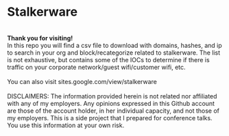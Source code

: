 # Stalkerware
<br>
<b>Thank you for visiting! </b>
</br>
In this repo you will find a csv file to download with domains, hashes, and ip to search in your org and block/recategorize related to stalkerware. The list is not exhaustive, but contains some of the IOCs to determine if there is traffic on your corporate network/guest wifi/customer wifi, etc.
<br></br>
You can also visit sites.google.com/view/stalkerware 
<br></br>
DISCLAIMERS:
The information provided herein is not related nor affiliated with any of my employers. Any opinions expressed in this Github account are those of the account holder, in her individual capacity, and not those of my employers. This is a side project that I prepared for conference talks. You use this information at your own risk.
